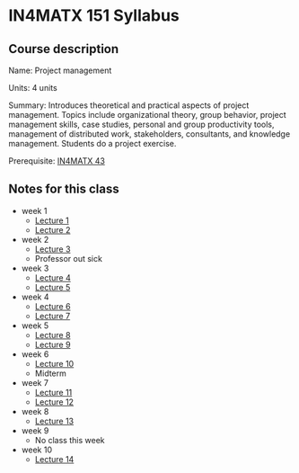 # IN4MATX 151 Syllabus

## Course description

Name: Project management

Units: 4 units

Summary: Introduces theoretical and practical aspects of project management. Topics include organizational theory, group behavior, project management skills, case studies, personal and group productivity tools, management of distributed work, stakeholders, consultants, and knowledge management. Students do a project exercise.

Prerequisite: [IN4MATX 43](https://catalogue.uci.edu/search/?P=IN4MATX%2043 "IN4MATX 43")

## Notes for this class

- week 1
	- [Lecture 1](./week1/lecture-1.md)
	- [Lecture 2](./week1/lecture-2.md)
- week 2
	- [Lecture 3](./week2/lecture-3.md)
	- Professor out sick
- week 3
	- [Lecture 4](./week3/lecture-4.md)
	- [Lecture 5](./week3/lecture-5.md)
- week 4
	- [Lecture 6](./week4/lecture-6.md)
	- [Lecture 7](./week4/lecture-7.md)
- week 5
	- [Lecture 8](./week5/lecture-8.md)
	- [Lecture 9](./week5/lecture-9.md)
- week 6
    - [Lecture 10](./week6/lecture-10.md)
    - Midterm
- week 7
    - [Lecture 11](./week7/lecture-11.md)
    - [Lecture 12](./week7/lecture-12.md)
- week 8
    - [Lecture 13](./week8/lecture-13.md)
- week 9
    - No class this week
- week 10
    - [Lecture 14](./week10/lecture-14.md)
